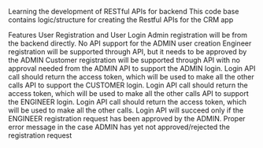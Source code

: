 Learning the development of RESTful APIs for backend
This code base contains logic/structure for creating the Restful APIs for the CRM app

Features
User Registration and User Login
Admin registration will be from the backend directly. No API support for the ADMIN user creation
Engineer registration will be supported through API, but it needs to be approved by the ADMIN
Customer registration will be supported through API with no approval needed from the ADMIN
API to support the ADMIN login. Login API call should return the access token, which will be used to make all the other calls
API to support the CUSTOMER login. Login API call should return the access token, which will be used to make all the other calls
API to support the ENGINEER login. Login API call should return the access token, which will be used to make all the other calls. 
Login API will succeed only if the ENGINEER registration request has been approved by the ADMIN. 
Proper error message in the case ADMIN has yet not approved/rejected the registration request
